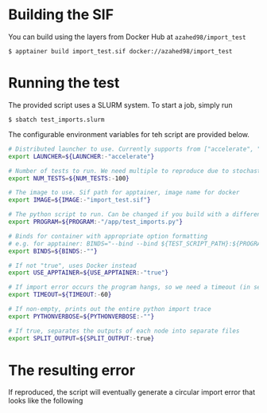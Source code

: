 # Building the SIF

You can build using the layers from Docker Hub at `azahed98/import_test`

```console
$ apptainer build import_test.sif docker://azahed98/import_test
```

# Running the test

The provided script uses a SLURM system. To start a job, simply run

```console
$ sbatch test_imports.slurm
```

The configurable environment variables for teh script are provided below.

```bash
# Distributed launcher to use. Currently supports from ["accelerate", "torchrun"]
export LAUNCHER=${LAUNCHER:-"accelerate"}

# Number of tests to run. We need multiple to reproduce due to stochasticity
export NUM_TESTS=${NUM_TESTS:-100}

# The image to use. Sif path for apptainer, image name for docker
export IMAGE=${IMAGE:-"import_test.sif"}

# The python script to run. Can be changed if you build with a different test script
export PROGRAM=${PROGRAM:-"/app/test_imports.py"}

# Binds for container with appropriate option formatting
# e.g. for apptainer: BINDS="--bind --bind ${TEST_SCRIPT_PATH}:${PROGRAM}"
export BINDS=${BINDS:-""}

# If not "true", uses Docker instead
export USE_APPTAINER=${USE_APPTAINER:-"true"}

# If import error occurs the program hangs, so we need a timeout (in seconds)
export TIMEOUT=${TIMEOUT:-60}

# If non-empty, prints out the entire python import trace
export PYTHONVERBOSE=${PYTHONVERBOSE:-""}

# If true, separates the outputs of each node into separate files
export SPLIT_OUTPUT=${SPLIT_OUTPUT:-true}

```

# The resulting error

If reproduced, the script will eventually generate a circular import error that looks like the following
